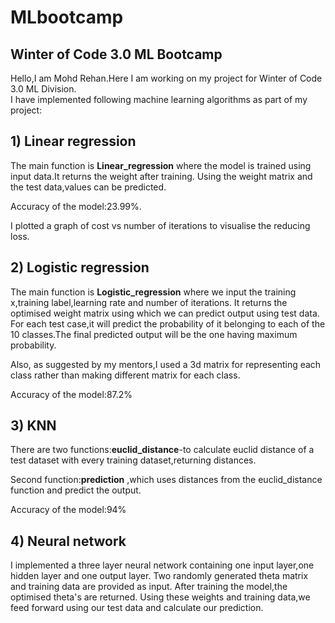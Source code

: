 # MLbootcamp
## Winter of Code 3.0 ML Bootcamp <br/>
Hello,I am Mohd Rehan.Here I am working on my project for Winter of Code 3.0 ML Division. <br/>
I have implemented following machine learning algorithms as part of my project:

## 1) Linear regression
The main function is **Linear_regression** where the model is trained using input data.It returns the weight after training.
Using the weight matrix and the test data,values can be predicted.

Accuracy of the model:23.99%.

I plotted a graph of cost vs number of iterations to visualise the reducing loss.

## 2) Logistic regression
The main function is **Logistic_regression** where we input the training x,training label,learning rate and number of iterations.
It returns the optimised weight matrix using which we can predict output using test data.
For each test case,it will predict the probability of it belonging to each of the 10 classes.The final predicted output will be the one having 
maximum probability.

Also, as suggested by my mentors,I used a 3d matrix for representing each class rather than making different matrix for each class.

Accuracy of the model:87.2%

## 3) KNN
There are two functions:**euclid_distance**-to calculate euclid distance of a test dataset with every training dataset,returning distances.

Second function:**prediction** ,which uses distances from the euclid_distance function and predict the output.

Accuracy of the model:94%

## 4) Neural network
I implemented a three layer neural network containing one input layer,one hidden layer and one output layer.
Two randomly generated theta matrix and training data are provided as input.
After training the model,the optimised theta's are returned.
Using these weights and training data,we feed forward using our test data and calculate our prediction.
